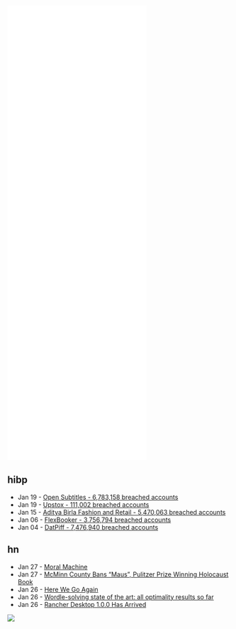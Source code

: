 ![Metrics](https://raw.githubusercontent.com/phixion/phixion/master/metrics.svg)

## hibp

<!--
for https://github.com/phixion/phixion/blob/main/.github/workflows/feeds.yml
-->
<!--START_SECTION:haveibeenpwnd-->
- Jan 19 - [Open Subtitles - 6,783,158 breached accounts](https://haveibeenpwned.com/PwnedWebsites#OpenSubtitles)
- Jan 19 - [Upstox - 111,002 breached accounts](https://haveibeenpwned.com/PwnedWebsites#Upstox)
- Jan 15 - [Aditya Birla Fashion and Retail - 5,470,063 breached accounts](https://haveibeenpwned.com/PwnedWebsites#ABFRL)
- Jan 06 - [FlexBooker - 3,756,794 breached accounts](https://haveibeenpwned.com/PwnedWebsites#FlexBooker)
- Jan 04 - [DatPiff - 7,476,940 breached accounts](https://haveibeenpwned.com/PwnedWebsites#DatPiff)
<!--END_SECTION:haveibeenpwnd-->

## hn

<!--
for https://github.com/phixion/phixion/blob/main/.github/workflows/feeds.yml
-->
<!--START_SECTION:hn-->
- Jan 27 - [Moral Machine](https://www.moralmachine.net/)
- Jan 27 - [McMinn County Bans “Maus”, Pulitzer Prize Winning Holocaust Book](http://tnholler.com/2022/01/mcminn-county-bans-maus-pulitzer-prize-winning-holocaust-book/)
- Jan 26 - [Here We Go Again](https://seths.blog/2022/01/here-we-go-again-2/)
- Jan 26 - [Wordle-solving state of the art: all optimality results so far](https://www.poirrier.ca/notes/wordle-optimal/)
- Jan 26 - [Rancher Desktop 1.0.0 Has Arrived](https://www.suse.com/c/rancher_blog/rancher-desktop-1-0-0-has-arrived/)
<!--END_SECTION:hn-->

<!--
for https://yhype.me
-->
![](https://hit.yhype.me/github/profile?user_id=13013670)

